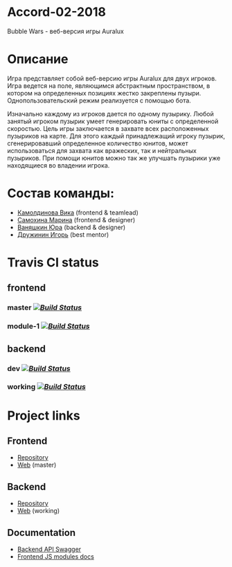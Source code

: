 # Accord-02-2018

Bubble Wars - веб-версия игры Auralux

# Описание
Игра представляет собой веб-версию игры Auralux для двух игроков.
Игра ведется на поле, являющимся абстрактным пространством, в котором на определенных позициях жестко закреплены пузыри. Однопользовательский режим реализуется с помощью бота.

Изначально каждому из игроков дается по одному пузырику. Любой занятый игроком пузырик умеет генерировать юниты с определенной скоростью.
Цель игры заключается в захвате всех расположенных пузыриков на карте. Для этого каждый принадлежащий игроку пузырик, сгенерировавший определенное количество юнитов, может использоваться для захвата как вражеских, так и нейтральных пузыриков. При помощи юнитов можно так же улучшать пузырики уже находящиеся во владении игрока.

# Состав команды:
* [Камолдинова Вика](https://github.com/VictoriaOtm) (frontend & teamlead)
* [Самохина Марина](https://github.com/msamokhina) (frontend & designer)
* [Ваняшкин Юра](https://github.com/Meganster) (backend & designer)
* [Дружинин Игорь](https://github.com/Drujininii) (best mentor)

# Travis CI status
## frontend
### master ***[![Build Status](https://travis-ci.org/frontend-park-mail-ru/2018_1_Accord.svg?branch=master)](https://travis-ci.org/frontend-park-mail-ru/2018_1_Accord)***
### module-1 ***[![Build Status](https://travis-ci.org/frontend-park-mail-ru/2018_1_Accord.svg?branch=module-1)](https://travis-ci.org/frontend-park-mail-ru/2018_1_Accord)***

## backend
### dev ***[![Build Status](https://travis-ci.org/Meganster/Accord-02-2018.svg?branch=dev)](https://travis-ci.org/Meganster/Accord-02-2018)***
### working ***[![Build Status](https://travis-ci.org/Meganster/Accord-02-2018.svg?branch=working)](https://travis-ci.org/Meganster/Accord-02-2018)***


# Project links
## Frontend
- [Repository](https://github.com/frontend-park-mail-ru/2018_1_Accord)
- [Web](https://bubblewars.herokuapp.com/) (master)
## Backend
- [Repository](https://github.com/java-park-mail-ru/Accord-02-2018)
- [Web](https://backend-accord-02-2018.herokuapp.com/) (working)
## Documentation
- [Backend API Swagger](https://app.swaggerhub.com/apis/Meganster/Tech_API/1.0.0)
- [Frontend JS modules docs]()


